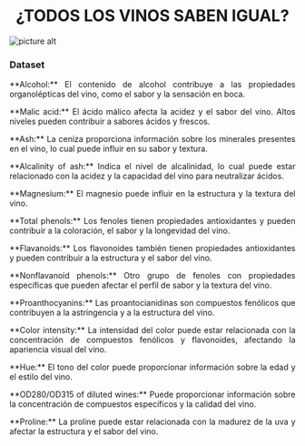 # <h1 align="center">¿TODOS LOS VINOS SABEN IGUAL?</h1>

![picture alt](https://cdn.businessinsider.es/sites/navi.axelspringer.es/public/media/image/2021/08/copas-2446819.jpg?tf=3840x)



### Dataset

<div style="text-align: justify;">
        <p> **Alcohol:** El contenido de alcohol contribuye a las propiedades organolépticas del vino, como el sabor y la sensación en boca.</p>
        <p>**Malic acid:** El ácido málico afecta la acidez y el sabor del vino. Altos niveles pueden contribuir a sabores ácidos y frescos.</p>
        <p>**Ash:** La ceniza proporciona información sobre los minerales presentes en el vino, lo cual puede influir en su sabor y textura.</p>
        <p>**Alcalinity of ash:** Indica el nivel de alcalinidad, lo cual puede estar relacionado con la acidez y la capacidad del vino para neutralizar ácidos.</p>
        <p>**Magnesium:** El magnesio puede influir en la estructura y la textura del vino.</p>
        <p>**Total phenols:** Los fenoles tienen propiedades antioxidantes y pueden contribuir a la coloración, el sabor y la longevidad del vino.</p>
        <p>**Flavanoids:** Los flavonoides también tienen propiedades antioxidantes y pueden contribuir a la estructura y el sabor del vino.</p>
        <p>**Nonflavanoid phenols:** Otro grupo de fenoles con propiedades específicas que pueden afectar el perfil de sabor y la textura del vino.</p>
        <p>**Proanthocyanins:** Las proantocianidinas son compuestos fenólicos que contribuyen a la astringencia y a la estructura del vino.</p>
        <p>**Color intensity:** La intensidad del color puede estar relacionada con la concentración de compuestos fenólicos y flavonoides, afectando la apariencia visual del vino.</p>
        <p>**Hue:** El tono del color puede proporcionar información sobre la edad y el estilo del vino.</p>
        <p>**OD280/OD315 of diluted wines:** Puede proporcionar información sobre la concentración de compuestos específicos y la calidad del vino.</p>
        <p>**Proline:** La proline puede estar relacionada con la madurez de la uva y afectar la estructura y el sabor del vino.</p>